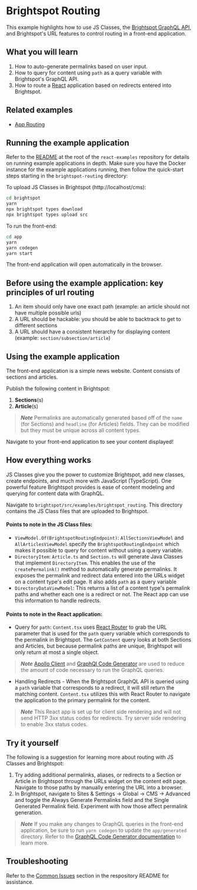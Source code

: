 # Brightspot Routing

This example highlights how to use JS Classes, the [Brightspot GraphQL API](https://www.brightspot.com/documentation/brightspot-cms-developer-guide/latest/graphql-api), and Brightspot's URL features to control routing in a front-end application.

## What you will learn

1. How to auto-generate permalinks based on user input.
2. How to query for content using `path` as a query variable with Brightspot's GraphQL API.
3. How to route a [React](https://reactjs.org/) application based on redirects entered into Brightspot.

## Related examples

- [App Routing](https://github.com/brightspot/react-examples)

## Running the example application

Refer to the [README](/README.md) at the root of the `react-examples` repository for details on running example applications in depth. Make sure you have the Docker instance for the example applications running, then follow the quick-start steps starting in the `brightspot-routing` directory:

To upload JS Classes in Brightspot (http://localhost/cms):

```sh
cd brightspot
yarn
npx brightspot types download
npx brightspot types upload src

```

To run the front-end:

```sh
cd app
yarn
yarn codegen
yarn start
```

The front-end application will open automatically in the browser.

## Before using the example application: key principles of url routing

1. An item should only have one exact path (example: an article should not have multiple possible urls)
2. A URL should be hackable: you should be able to backtrack to get to different sections
3. A URL should have a consistent hierarchy for displaying content (example: `section/subsection/article`)

## Using the example application

The front-end application is a simple news website. Content consists of sections and articles.

Publish the following content in Brightspot:

1. **Sections**(s)
2. **Article**(s)

> **_Note_** Permalinks are automatically generated based off of the `name` (for Sections) and `headline` (for Articles) fields. They can be modified but they must be unique across all content types.

Navigate to your front-end application to see your content displayed!

## How everything works

JS Classes give you the power to customize Brightspot, add new classes, create endpoints, and much more with JavaScript (TypeScript). One powerful feature Brightspot provides is ease of content modeling and querying for content data with GraphQL.

Navigate to `brightspot/src/examples/brightspot_routing`. This directory contains the JS Class files that are uploaded to Brightspot.

#### Points to note in the JS Class files:

- `ViewModel.Of(BrightspotRoutingEndpoint)`: `AllSectionsViewModel` and `AllArticlesViewModel` specify the `BrightspotRoutingEndpoint` which makes it possible to query for content without using a query variable.
- `DirectoryItem`: `Article.ts` and `Section.ts` will generate Java Classes that implement `DirectoryItem`. This enables the use of the `createPermalink()` method to automatically generate permalinks. It exposes the permalink and redirect data entered into the URLs widget on a content type's edit page. It also adds `path` as a query variable
- `DirectoryDataViewModel`: This returns a list of a content type's permalink paths and whether each one is a redirect or not. The React app can use this information to handle redirects.

#### Points to note in the React application:

- Query for `path`: `Content.tsx` uses [React Router](https://reactrouter.com/en/main) to grab the URL parameter that is used for the `path` query variable which corresponds to the permalink in Brightspot. The `GetContent` query looks at both Sections and Articles, but because permalink paths are unique, Brightspot will only return at most a single object.

> **_Note_** [Apollo Client](https://www.apollographql.com/docs/react/) and [GraphQl Code Generator](https://www.the-guild.dev/graphql/codegen/docs/getting-started) are used to reduce the amount of code necessary to run the GraphQL queries.

- Handling Redirects - When the Brightspot GraphQL API is queried using a `path` variable that corresponds to a redirect, it will still return the matching content. `Content.tsx` utilizes this with React Router to navigate the application to the primary permalink for the content.

> **_Note_** This React app is set up for client side rendering and will not send HTTP 3xx status codes for redirects. Try server side rendering to enable 3xx status codes.

## Try it yourself

The following is a suggestion for learning more about routing with JS Classes and Brightspot:

1. Try adding additional permalinks, aliases, or redirects to a Section or Article in Brightspot through the URLs widget on the content edit page. Navigate to those paths by manually entering the URL into a browser.
2. In Brightspot, navigate to Sites & Settings -> Global -> CMS -> Advanced and toggle the Always Generate Permalinks field and the Single Generated Permalink field. Experiment with how those affect permalink generation.

> **_Note_** If you make any changes to GraphQL queries in the front-end application, be sure to run `yarn codegen` to update the `app/generated` directory. Refer to the [GraphQL Code Generator documentation](https://www.the-guild.dev/graphql/codegen/docs/getting-started) to learn more.

## Troubleshooting

Refer to the [Common Issues](/README.md) section in the respository README for assistance.

